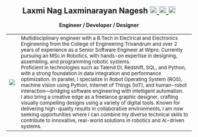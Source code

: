 <h2 align="center">
  Laxmi Nag Laxminarayan Nagesh
  <a href="https://www.linkedin.com/in/laxminagln/">
    <img src="https://github.com/user-attachments/assets/fcc156e0-c984-4f5a-b011-2c0956d5064c" width="20" height="20"/>
  </a>
  <a href="https://medium.com/@laxminagln">
    <img src="https://github.com/user-attachments/assets/fb1122e9-b367-47cc-9189-47ab3f06165b" width="20" height="20"/>
  </a>
  <a href="https://www.blogger.com/profile/00524078603347678197">
    <img src="https://github.com/user-attachments/assets/65500154-56e7-4f19-bbf6-22f87458b7c7" width="20" height="20"/>
  </a>
</h2>

<p align="center"><b>Engineer / Developer / Designer</b></p>

<table style="border-collapse: collapse;">
  <tr>
    <td>
      <img src="https://github.com/user-attachments/assets/72f9e9e6-ced3-4662-9cb6-c60c4b078599"/><br/>
    </td>
    <td>
      <sub>
        Multidisciplinary engineer with a B.Tech in Electrical and Electronics Engineering from the College of Engineering Trivandrum and over 2 years of experience as a Senior Software Engineer at Wipro. Currently pursuing an MSc in Robotics, with hands-on expertise in designing, assembling, and programming robotic systems. <br/>
        Proficient in technologies such as Talend DI, Redshift, SQL, and Python, with a strong foundation in data integration and performance optimization. In parallel, I specialize in Robot Operating System (ROS), machine vision using Python, Internet of Things (IoT), and human-robot interaction—bridging software engineering with intelligent automation.<br/>
        I also bring a creative edge as a freelance graphic designer, crafting visually compelling designs using a variety of digital tools. Known for delivering high-quality results in collaborative environments, I am now seeking opportunities where I can combine my diverse technical skills to contribute to innovative, real-world solutions in robotics and AI-driven systems.
      </sub>
    </td>
  </tr>
</table>
